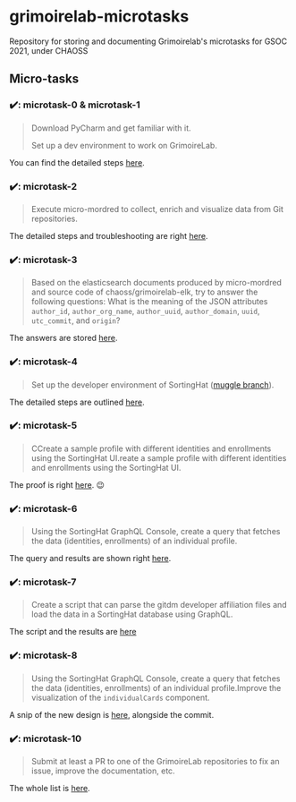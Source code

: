 # grimoirelab-microtasks
Repository for storing and documenting Grimoirelab's microtasks for GSOC 2021, under CHAOSS

## Micro-tasks
 
### ✔️: microtask-0 & microtask-1

> Download PyCharm and get familiar with it.
>
> Set up a dev environment to work on GrimoireLab. 
 
You can find the detailed steps [here](https://github.com/SteveKola/grimoirelab-microtasks/tree/main/microtask0&1).

### ✔️: microtask-2

> Execute micro-mordred to collect, enrich and visualize data from Git repositories.
 
The detailed steps and troubleshooting are right [here](https://github.com/SteveKola/grimoirelab-microtasks/tree/main/microtask2).

### ✔️: microtask-3

> Based on the elasticsearch documents produced by micro-mordred and source code of chaoss/grimoirelab-elk, try to answer the following questions:
> What is the meaning of the JSON attributes `author_id`, `author_org_name`, `author_uuid`, `author_domain`, `uuid`, `utc_commit`, and `origin`?

The answers are stored [here](https://github.com/SteveKola/grimoirelab-microtasks/tree/main/microtask3).

### ✔️: microtask-4

> Set up the developer environment of SortingHat ([muggle branch](https://github.com/chaoss/grimoirelab-sortinghat/tree/muggle)).
 
The detailed steps are outlined [here](https://github.com/SteveKola/grimoirelab-microtasks/tree/main/microtask4).

### ✔️: microtask-5

> CCreate a sample profile with different identities and enrollments using the SortingHat UI.reate a sample profile with different identities and enrollments using the SortingHat UI.
> 
The proof is right [here](https://github.com/SteveKola/grimoirelab-microtasks/tree/main/microtask5). 😉

### ✔️: microtask-6

> Using the SortingHat GraphQL Console, create a query that fetches the data (identities, enrollments) of an individual profile.
> 
The query and results are shown right [here](https://github.com/SteveKola/grimoirelab-microtasks/tree/main/microtask6).

### ✔️: microtask-7

> Create a script that can parse the gitdm developer affiliation files and load the data in a SortingHat database using GraphQL.
> 
The script and the results are
[here](https://github.com/SteveKola/grimoirelab-microtasks/tree/main/microtask7)
### ✔️: microtask-8

> Using the SortingHat GraphQL Console, create a query that fetches the data (identities, enrollments) of an individual profile.Improve the visualization of the `individualCards` component. 
> 
A snip of the new design is [here](https://github.com/SteveKola/grimoirelab-microtasks/tree/main/microtask8), alongside the commit.

### ✔️: microtask-10

> Submit at least a PR to one of the GrimoireLab repositories to fix an issue, improve the documentation, etc.
> 
The whole list is [here](https://github.com/SteveKola/grimoirelab-microtasks/tree/main/microtask10).

